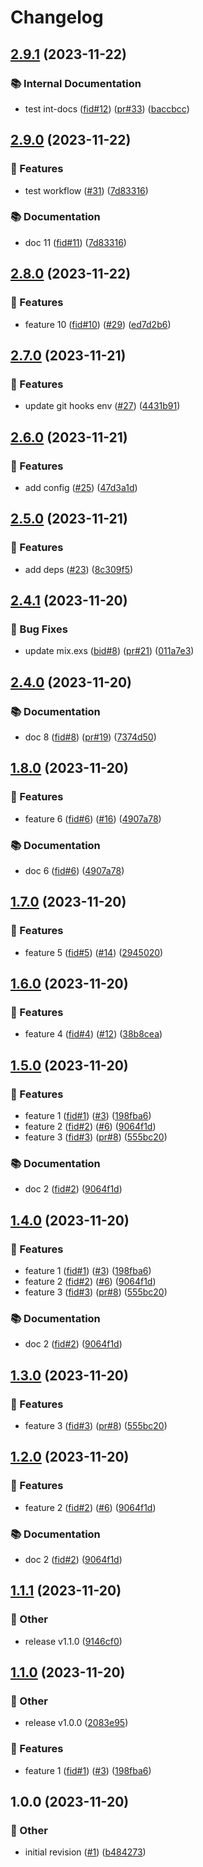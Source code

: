# Changelog

## [2.9.1](https://github.com/jgallinari/please_release/compare/v2.9.0...v2.9.1) (2023-11-22)

### 📚 Internal Documentation

* test int-docs ([fid#12](https://airnity.fibery.io/Work/Feature/12)) ([pr#33](https://github.com/jgallinari/please_release/issues/33)) ([baccbcc](https://github.com/jgallinari/please_release/commit/baccbcc069a7fd2737561c2533917ab5e831c5a0))

## [2.9.0](https://github.com/jgallinari/please_release/compare/v2.8.0...v2.9.0) (2023-11-22)

### 🚀 Features

* test workflow ([#31](https://github.com/jgallinari/please_release/issues/31)) ([7d83316](https://github.com/jgallinari/please_release/commit/7d83316a4b426251a4c27a7d2fd5ebc3aed41896))

### 📚 Documentation

* doc 11 ([fid#11](https://airnity.fibery.io/Work/Feature/11)) ([7d83316](https://github.com/jgallinari/please_release/commit/7d83316a4b426251a4c27a7d2fd5ebc3aed41896))

## [2.8.0](https://github.com/jgallinari/please_release/compare/v2.7.0...v2.8.0) (2023-11-22)

### 🚀 Features

* feature 10 ([fid#10](https://airnity.fibery.io/Work/Feature/10)) ([#29](https://github.com/jgallinari/please_release/issues/29)) ([ed7d2b6](https://github.com/jgallinari/please_release/commit/ed7d2b6361a9115a19411cd9818bb08fddeb76f3))

## [2.7.0](https://github.com/jgallinari/please_release/compare/v2.6.0...v2.7.0) (2023-11-21)

### 🚀 Features

* update git hooks env ([#27](https://github.com/jgallinari/please_release/issues/27)) ([4431b91](https://github.com/jgallinari/please_release/commit/4431b91dab5368fa55075ae3a818d0efa8ddc4cf))

## [2.6.0](https://github.com/jgallinari/please_release/compare/v2.5.0...v2.6.0) (2023-11-21)

### 🚀 Features

* add config ([#25](https://github.com/jgallinari/please_release/issues/25)) ([47d3a1d](https://github.com/jgallinari/please_release/commit/47d3a1d2421bf426c8432cdccaa645bc4b816785))

## [2.5.0](https://github.com/jgallinari/please_release/compare/v2.4.1...v2.5.0) (2023-11-21)

### 🚀 Features

* add deps ([#23](https://github.com/jgallinari/please_release/issues/23)) ([8c309f5](https://github.com/jgallinari/please_release/commit/8c309f58f55e4a6fc01721463bf05d78802d971f))

## [2.4.1](https://github.com/jgallinari/please-release/compare/v2.4.0...v2.4.1) (2023-11-20)

### 🐞 Bug Fixes

* update mix.exs ([bid#8](https://airnity.fibery.io/Work/Bug/8)) ([pr#21](https://github.com/jgallinari/please-release/issues/21)) ([011a7e3](https://github.com/jgallinari/please-release/commit/011a7e362cec8067de7e585397f7dbd773dfbe71))

## [2.4.0](https://github.com/jgallinari/please-release/compare/v1.8.0...v2.4.0) (2023-11-20)

### 📚 Documentation

* doc 8 ([fid#8](https://airnity.fibery.io/Work/Feature/8)) ([pr#19](https://github.com/jgallinari/please-release/issues/19)) ([7374d50](https://github.com/jgallinari/please-release/commit/7374d50c9c341db878eee74ae24310d34ea97f5d))

## [1.8.0](https://github.com/jgallinari/please-release/compare/v1.7.0...v1.8.0) (2023-11-20)

### 🚀 Features

* feature 6 ([fid#6](https://airnity.fibery.io/Work/Feature/6)) ([#16](https://github.com/jgallinari/please-release/issues/16)) ([4907a78](https://github.com/jgallinari/please-release/commit/4907a78e05d51e7517800e4bd94234a4b1bb29c8))

### 📚 Documentation

* doc 6 ([fid#6](https://airnity.fibery.io/Work/Feature/6)) ([4907a78](https://github.com/jgallinari/please-release/commit/4907a78e05d51e7517800e4bd94234a4b1bb29c8))

## [1.7.0](https://github.com/jgallinari/please-release/compare/v1.6.0...v1.7.0) (2023-11-20)

### 🚀 Features

* feature 5 ([fid#5](https://airnity.fibery.io/Work/Feature/5)) ([#14](https://github.com/jgallinari/please-release/issues/14)) ([2945020](https://github.com/jgallinari/please-release/commit/29450201684b7db51fda3bc2e99161e0de8b2a58))

## [1.6.0](https://github.com/jgallinari/please-release/compare/v1.5.0...v1.6.0) (2023-11-20)

### 🚀 Features

* feature 4 ([fid#4](https://airnity.fibery.io/Work/Feature/4)) ([#12](https://github.com/jgallinari/please-release/issues/12)) ([38b8cea](https://github.com/jgallinari/please-release/commit/38b8cea9ba6919058cd206d4f726de09e7c1f1c8))

## [1.5.0](https://github.com/jgallinari/please-release/compare/v1.4.0...v1.5.0) (2023-11-20)

### 🚀 Features

* feature 1 ([fid#1](https://airnity.fibery.io/Work/Feature/1)) ([#3](https://github.com/jgallinari/please-release/issues/3)) ([198fba6](https://github.com/jgallinari/please-release/commit/198fba6ef033837492f381f1b624df3b4ca696f4))
* feature 2 ([fid#2](https://airnity.fibery.io/Work/Feature/2)) ([#6](https://github.com/jgallinari/please-release/issues/6)) ([9064f1d](https://github.com/jgallinari/please-release/commit/9064f1d12ab930d568d9d4ed653a14faefe6649b))
* feature 3 ([fid#3](https://airnity.fibery.io/Work/Feature/3)) ([pr#8](https://github.com/jgallinari/please-release/issues/8)) ([555bc20](https://github.com/jgallinari/please-release/commit/555bc20a17154abc6e075b280a401995b78ffd63))

### 📚 Documentation

* doc 2 ([fid#2](https://airnity.fibery.io/Work/Feature/2)) ([9064f1d](https://github.com/jgallinari/please-release/commit/9064f1d12ab930d568d9d4ed653a14faefe6649b))

## [1.4.0](https://github.com/jgallinari/please-release/compare/v1.3.0...v1.4.0) (2023-11-20)

### 🚀 Features

* feature 1 ([fid#1](https://airnity.fibery.io/Work/Feature/1)) ([#3](https://github.com/jgallinari/please-release/issues/3)) ([198fba6](https://github.com/jgallinari/please-release/commit/198fba6ef033837492f381f1b624df3b4ca696f4))
* feature 2 ([fid#2](https://airnity.fibery.io/Work/Feature/2)) ([#6](https://github.com/jgallinari/please-release/issues/6)) ([9064f1d](https://github.com/jgallinari/please-release/commit/9064f1d12ab930d568d9d4ed653a14faefe6649b))
* feature 3 ([fid#3](https://airnity.fibery.io/Work/Feature/3)) ([pr#8](https://github.com/jgallinari/please-release/issues/8)) ([555bc20](https://github.com/jgallinari/please-release/commit/555bc20a17154abc6e075b280a401995b78ffd63))

### 📚 Documentation

* doc 2 ([fid#2](https://airnity.fibery.io/Work/Feature/2)) ([9064f1d](https://github.com/jgallinari/please-release/commit/9064f1d12ab930d568d9d4ed653a14faefe6649b))

## [1.3.0](https://github.com/jgallinari/please-release/compare/v1.2.0...v1.3.0) (2023-11-20)

### 🚀 Features

* feature 3 ([fid#3](https://airnity.fibery.io/Work/Feature/3)) ([pr#8](https://github.com/jgallinari/please-release/issues/8)) ([555bc20](https://github.com/jgallinari/please-release/commit/555bc20a17154abc6e075b280a401995b78ffd63))

## [1.2.0](https://github.com/jgallinari/please-release/compare/v1.1.1...v1.2.0) (2023-11-20)

### 🚀 Features

* feature 2 ([fid#2](https://airnity.fibery.io/Work/Feature/2)) ([#6](https://github.com/jgallinari/please-release/issues/6)) ([9064f1d](https://github.com/jgallinari/please-release/commit/9064f1d12ab930d568d9d4ed653a14faefe6649b))

### 📚 Documentation

* doc 2 ([fid#2](https://airnity.fibery.io/Work/Feature/2)) ([9064f1d](https://github.com/jgallinari/please-release/commit/9064f1d12ab930d568d9d4ed653a14faefe6649b))

## [1.1.1](https://github.com/jgallinari/please-release/compare/v1.1.0...v1.1.1) (2023-11-20)

### 🧰 Other

* release v1.1.0 ([9146cf0](https://github.com/jgallinari/please-release/commit/9146cf0c709a555c6e0b6578597478897a64318b))

## [1.1.0](https://github.com/jgallinari/please-release/compare/v1.0.0...v1.1.0) (2023-11-20)

### 🧰 Other

* release v1.0.0 ([2083e95](https://github.com/jgallinari/please-release/commit/2083e9590badfee01ac05304847e495e602133b9))

### 🚀 Features

* feature 1 ([fid#1](https://airnity.fibery.io/Work/Feature/1)) ([#3](https://github.com/jgallinari/please-release/issues/3)) ([198fba6](https://github.com/jgallinari/please-release/commit/198fba6ef033837492f381f1b624df3b4ca696f4))

## 1.0.0 (2023-11-20)

### 🧰 Other

* initial revision ([#1](https://github.com/jgallinari/please-release/issues/1)) ([b484273](https://github.com/jgallinari/please-release/commit/b4842730269fc4a207ff6e3ba4527eec8a031e28))